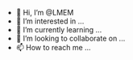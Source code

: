 - 👋 Hi, I’m @LMEM
- 👀 I’m interested in ...
- 🌱 I’m currently learning ...
- 💞️ I’m looking to collaborate on ...
- 📫 How to reach me ...

<!---
WebsterLMEM/WebsterLMEM is a ✨ special ✨ repository because its `README.md` (this file) appears on your GitHub profile.
You can click the Preview link to take a look at your changes.
--->
